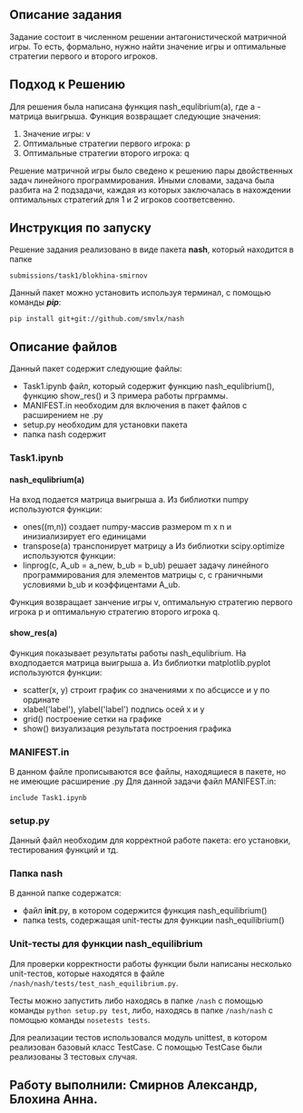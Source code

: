 ## **Описание задания**

Задание состоит в численном решении антагонистической матричной игры. То есть, формально, нужно найти значение игры и оптимальные стратегии первого и второго игроков.

## **Подход к Решению**
Для решения была написана функция nash_equlibrium(a), где а - матрица выигрыша.
Функция возвращает следующие значения: 
1. Значение игры: v 
2. Оптимальные стратегии первого игрока: p
3. Оптимальные стратегии второго игрока: q

Решение матричной игры было сведено к решению пары двойственных задач линейного программирования.
Иными словами, задача была разбита на 2 подзадачи, каждая из которых заключалась в нахождении оптимальных стратегий для 1 и 2 игроков соответсвенно.

## Инструкция по запуску
Решение задания реализовано в виде пакета **nash**, который находится в папке
```
submissions/task1/blokhina-smirnov
```
Данный пакет можно установить используя терминал, с помощью команды _**pip**_:
```
pip install git+git://github.com/smvlx/nash
```

## **Описание файлов**
Данный пакет содержит следующие файлы: 
* Task1.ipynb файл, который содержит функцию nash_equlibrium(), функцию show_res() и 3 примера работы прграммы. 
* MANIFEST.in необходим для включения в пакет файлов с расширением не .py  
* setup.py необходим для установки пакета
* папка nash содержит 

### Task1.ipynb
#### nash_equlibrium(а)

На вход подается матрица выигрыша а. 
Из библиотки numpy используются функции: 
- ones((m,n)) создает numpy-массив размером m x n и инизиализирует его единицами
- transpose(a) транспонирует матрицу а
Из библиотки scipy.optimize используются функции:
- linprog(c, A_ub = a_new, b_ub = b_ub) решает задачу линейного программирования для элементов матрицы с, с граничными условиями b_ub и  коэффицентами A_ub. 

Функция возвращает занчение игры v, оптимальную стратегию первого игрока p и оптимальную стратегию второго игрока q.

#### show_res(а)

Функция показывает результаты работы nash_equlibrium. На входподается матрица выигрыша а.
Из библиотки matplotlib.pyplot используются функции:
- scatter(х, у) строит график со значениями х по абсциссе и у по ординате
- xlabel('label'), ylabel('label') подпись осей х и у
- grid() построение сетки на графике
- show() визуализация результата построения графика

### MANIFEST.in
В данном файле прописываются все файлы, находящиеся в пакете, но не имеющие расширение .py
Для данной задачи файл MANIFEST.in: 
```
include Task1.ipynb
```
### setup.py
Данный файл необходим для корректной работе пакета: его установки, тестирования функций и тд.

### Папка nash
В данной папке содержатся:
  - файл __init__.py, в котором содержится функция nash_equilibrium()
  - папка tests, содержащая unit-тесты для функции nash_equilibrium()
 
### Unit-тесты для функции nash_equilibrium
Для проверки корректности работы функции были написаны несколько unit-тестов, которые находятся в файле ```/nash/nash/tests/test_nash_equilibrium.py```.

Тесты можно запустить либо находясь в папке ```/nash``` с помощью команды ```python setup.py test```, либо, находясь в папке ```/nash/nash``` с помощью команды ```nosetests tests```.

Для реализации тестов использовался модуль unittest, в котором реализован базовый класс TestCase.
С помощью TestCase были реализованы 3 тестовых случая.


 
## Работу выполнили: Смирнов Александр, Блохина Анна.
